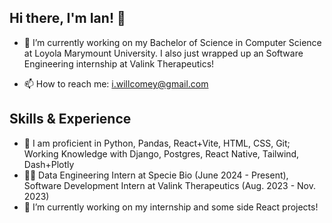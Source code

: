 ## Hi there, I'm Ian! 👋

- 🔭 I’m currently working on my Bachelor of Science in Computer Science at Loyola Marymount University.  I also just wrapped up an Software Engineering internship at Valink Therapeutics!
<!-- - 🌱 I’m currently learning Operating Systems, Algorithms, and Logic & Computer Design this semester. -->
- 📫 How to reach me: i.willcomey@gmail.com

## Skills & Experience
* 💬 I am proficient in Python, Pandas, React+Vite, HTML, CSS, Git; Working Knowledge with Django, Postgres, React Native, Tailwind, Dash+Plotly
* 👨‍💻 Data Engineering Intern at Specie Bio (June 2024 - Present), Software Development Intern at Valink Therapeutics (Aug. 2023 - Nov. 2023)
* 🔭 I’m currently working on my internship and some side React projects!

<!--
**icomey8/icomey8** is a ✨ _special_ ✨ repository because its `README.md` (this file) appears on your GitHub profile.

Here are some ideas to get you started:

- 🔭 I’m currently working on ...
- 🌱 I’m currently learning ...
- 👯 I’m looking to collaborate on ...
- 🤔 I’m looking for help with ...
- 💬 Ask me about ...
- 📫 How to reach me: ...
- 😄 Pronouns: ...
- ⚡ Fun fact: ...
-->
